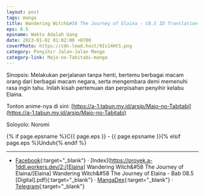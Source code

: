 ```yaml
---
layout: post
tags: manga
title: Wandering Witch&#58 The Journey of Elaina - C8.5 ID Translation
eps: 8.5
epsname: Waktu Adalah Uang
date: 2023-01-02 01:02:00 +0700
coverPhoto: https://cdn.lewd.host/9Is14HtS.png
category: Penyihir Jalan-Jalan Manga
category-link: Majo-no-Tabitabi-manga
---
```


Sinopsis: Melakukan perjalanan tanpa henti, bertemu berbagai macam orang dari berbagai macam negara, serta mengembara demi memenuhi rasa ingin tahu. Inilah kisah pertemuan dan perpisahan penyihir kelabu Elaina.

Tonton anime-nya di sini: [https://a-1.tabun.my.id/arsip/Majo-no-Tabitabi](https://a-1.tabun.my.id/arsip/Majo-no-Tabitabi)

Soloyolo: Noromi

{% if page.epsname %}C{{ page.eps }} - {{ page.epsname }}{% elsif page.eps %}Unduh{% endif %}

---
- [Facebook](https://www.facebook.com/a1fansub/posts/pfbid02tHrCspvNCTrQbDWQ9S5AXnwwAEaJ7nAHNgRJpgB23c32iJDFE1L7T87opJ4XEz3rl){:target="_blank"} &middot; [Index](https://proyek.a-1ddl.workers.dev/2:/[Elaina] Wandering Witch&#58 The Journey of Elaina/[Elaina] Wandering Witch&#58 The Journey of Elaina - Bab 08.5 [Digital].pdf){:target="_blank"} &middot; [MangaDex](https://mangadex.org/chapter/444a70df-1700-4a4f-ae0b-f81a0f633ce9){:target="_blank"} &middot; [Telegram](https://t.me/a1fansubweeklies/226){:target="_blank"}